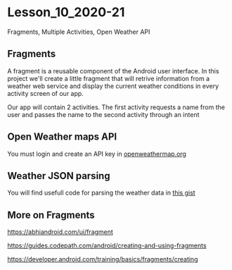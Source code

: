 # Lesson_10_2020-21
Fragments, Multiple Activities, Open Weather API


## Fragments

A fragment is a reusable component of the Android user interface. In this project we'll create a little fragment that will retrive information from 
a weather web service and display the current weather conditions in every activity screen of our app. 

Our app will contain 2 activities. The first activity requests a name from the user and passes the name to the second activity through an intent

## Open Weather maps API

You must login and create an API key in [openweathermap.org](https://openweathermap.org/)


## Weather JSON parsing

You will find usefull code for parsing the weather data in [this gist](https://gist.github.com/teohaik/efddbf384d762eb78b1a4e9aae23be3f) 


## More on Fragments

https://abhiandroid.com/ui/fragment

https://guides.codepath.com/android/creating-and-using-fragments

https://developer.android.com/training/basics/fragments/creating
